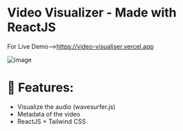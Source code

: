 # Video Visualizer - Made with ReactJS
For Live Demo-->https://video-visualiser.vercel.app

![image](https://github.com/dipayansarkar47/video-visualizer/assets/77672753/15780db7-2416-4ea9-9b59-3f554930a4f5)

# 🚀 Features:
- Visualize the audio (wavesurfer.js)
- Metadata of the video
- ReactJS + Tailwind CSS
